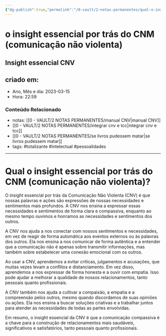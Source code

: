 ```yaml
---
{"dg-publish":true,"permalink":"/0-vault/2-notas-permanentes/qual-o-insight-essencial-por-tras-do-cnm-comunicacao-nao-violenta/","tags":["permanente","totalizante","intelectual","pessoalidades"],"dgHomeLink":true,"dgShowLocalGraph":true,"dgShowFileTree":true,"dgEnableSearch":true,"noteIcon":""}
---
```


# o insight essencial por trás do CNM (comunicação não violenta)

## Insight essencial CNV

## criado em: 

- Ano, Mês e dia: 2023-03-15
- Hora: 22:59

### Conteúdo Relacionado

- notas: [[0 - VAULT/2 NOTAS PERMANENTES/manual CNV\|manual CNV]]
- [[0 - VAULT/2 NOTAS PERMANENTES/integrar cnv e tcc\|integrar cnv e tcc]]
- [[0 - VAULT/2 NOTAS PERMANENTES/se livros pudessem matar\|se livros pudessem matar]]
- tags: #totalizante #intelectual #pessoalidades 
---

# Qual o insight essencial por trás do CNM (comunicação não violenta)?

O insight essencial por trás da Comunicação Não Violenta (CNV) é que nossas palavras e ações são expressões de nossas necessidades e sentimentos mais profundos. A CNV nos ensina a expressar essas necessidades e sentimentos de forma clara e compassiva, enquanto ao mesmo tempo ouvimos e honramos as necessidades e sentimentos dos outros.

A CNV nos ajuda a nos conectar com nossos sentimentos e necessidades, em vez de reagir de forma automática aos eventos externos ou às palavras dos outros. Ela nos ensina a nos comunicar de forma autêntica e a entender que a comunicação não é apenas sobre transmitir informações, mas também sobre estabelecer uma conexão emocional com os outros.

Ao usar a CNV, aprendemos a evitar críticas, julgamentos e acusações, que muitas vezes levam a conflitos e distanciamento. Em vez disso, aprendemos a nos expressar de forma honesta e a ouvir com empatia. Isso pode ajudar a melhorar a qualidade de nossos relacionamentos, tanto pessoais quanto profissionais.

A CNV também nos ajuda a cultivar a compaixão, a empatia e a compreensão pelos outros, mesmo quando discordamos de suas opiniões ou ações. Ela nos ensina a buscar soluções criativas e a trabalhar juntos para atender às necessidades de todas as partes envolvidas.

Em resumo, o insight essencial da CNV é que a comunicação compassiva é a chave para a construção de relacionamentos mais saudáveis, significativos e satisfatórios, tanto pessoais quanto profissionais.

